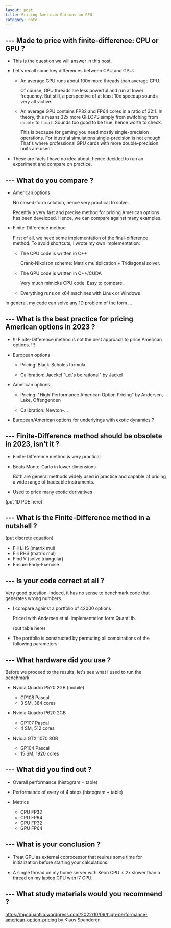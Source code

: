 ```yaml
---
layout: post
title: Pricing American Options on GPU
category: note
---
```


## --- Made to price with finite-difference: CPU or GPU ?

- This is the question we will answer in this post.

- Let's recall some key differences between CPU and GPU:

  - An average GPU runs about 100x more threads than average CPU.

    Of course, GPU threads are less powerful and run at lower frequency. But still, a perspective of
    at least 10x speedup sounds very attractive.

  - An average GPU contains FP32 and FP64 cores in a ratio of 32:1. In theory, this means 32x more
    GFLOPS simply from switching from `double` to `float`. Sounds too good to be true, hence worth
    to check.

    This is because for gaming you need mostly single-precision operations. For idustrial
    simulations single-precision is not enough. That's where professional GPU cards with more
    double-precision units are used.

- These are facts I have no idea about, hence decided to run an experiment and compare on practice.

## --- What do you compare ?

- American options

  No closed-form solution, hence very practical to solve.

  Recently a very fast and precise method for pricing American options has been developed.
  Hence, we can compare against many examples.

- Finite-Difference method

  First of all, we need some implementation of the final-difference method. To avoid shortcuts, I
  wrote my own implementation:

  - The CPU code is written in C++

    Crank-Nikolson scheme: Matrix multiplication + Tridiagonal solver.

  - The GPU code is written in C++/CUDA

    Very much mimicks CPU code. Easy to compare.

  - Everything runs on x64 machines with Linux or Windows

In general, my code can solve any 1D problem of the form ...

## --- What is the best practice for pricing American options in 2023 ?

- !!! Finite-Difference method is not the best approach to price American options. !!!

- European options

  - Pricing: Black-Scholes formula

  - Calibration: Jaeckel "Let's be rational" by Jackel

- American options

  - Pricing: "High-Performance American Option Pricing" by Andersen, Lake, Offengenden

  - Calibration: Newton-...

- European/American options for underlyings with exotic dynamics ?

## --- Finite-Difference method should be obsolete in 2023, isn't it ?

- Finite-Difference method is very practical

- Beats Monte-Carlo in lower dimensions

  Both are general methods widely used in practice and capable of pricing a wide range of
  tradeable instruments.

- Used to price many exotic derivatives

(put 1D PDE here)

## --- What is the Finite-Difference method in a nutshell ?

(put discrete equation)

- Fill LHS (matrix mul)
- Fill RHS (matrix mul)
- Find V (solve triangular)
- Ensure Early-Exercise

## --- Is your code correct at all ?

Very good question. Indeed, it has no sense to benchmark code that generates wrong numbers.

- I compare against a portfolio of 42000 options

  Priced with Andersen et al. implementation form QuantLib.

  (put table here)

- The portfolio is constructed by permuting all combinations of the following parameters:

## --- What hardware did you use ?

Before we proceed to the results, let's see what I used to run the benchmark.

- Nvidia Quadro P520 2GB (mobile)

  - GP108 Pascal
  - 3 SM, 384 cores

- Nvidia Quadro P620 2GB

  - GP107 Pascal
  - 4 SM, 512 cores

- Nvidia GTX 1070 8GB
  - GP104 Pascal
  - 15 SM, 1920 cores

## --- What did you find out ?

- Overall performance (histogram + table)

- Performance of every of 4 steps (histogram + table)

- Metrics
  - CPU FP32
  - CPU FP64
  - GPU FP32
  - GPU FP64

## --- What is your conclusion ?

- Treat GPU as external coprocessor that reuires some time for initialization before starting your
  calculations.

- A single thread on my home server with Xeon CPU is 2x slower than a thread on my laptop CPU with
  i7 CPU.

## --- What study materials would you recommend ?

<https://hpcquantlib.wordpress.com/2022/10/09/high-performance-american-option-pricing> by Klaus
Spanderen
